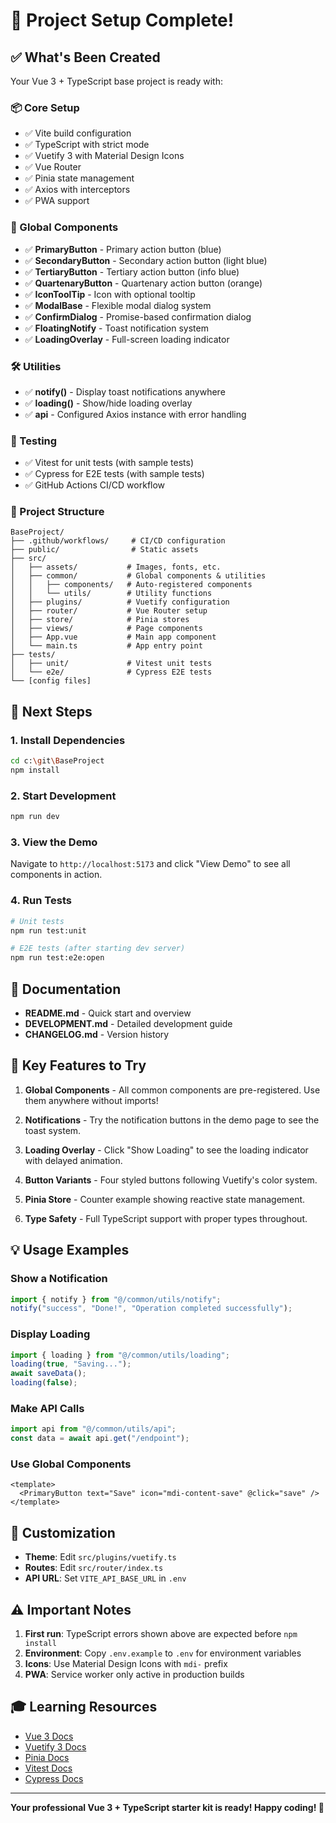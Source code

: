 # 🎉 Project Setup Complete!

## ✅ What's Been Created

Your Vue 3 + TypeScript base project is ready with:

### 📦 Core Setup

- ✅ Vite build configuration
- ✅ TypeScript with strict mode
- ✅ Vuetify 3 with Material Design Icons
- ✅ Vue Router
- ✅ Pinia state management
- ✅ Axios with interceptors
- ✅ PWA support

### 🧩 Global Components

- ✅ **PrimaryButton** - Primary action button (blue)
- ✅ **SecondaryButton** - Secondary action button (light blue)
- ✅ **TertiaryButton** - Tertiary action button (info blue)
- ✅ **QuartenaryButton** - Quartenary action button (orange)
- ✅ **IconToolTip** - Icon with optional tooltip
- ✅ **ModalBase** - Flexible modal dialog system
- ✅ **ConfirmDialog** - Promise-based confirmation dialog
- ✅ **FloatingNotify** - Toast notification system
- ✅ **LoadingOverlay** - Full-screen loading indicator

### 🛠️ Utilities

- ✅ **notify()** - Display toast notifications anywhere
- ✅ **loading()** - Show/hide loading overlay
- ✅ **api** - Configured Axios instance with error handling

### 🧪 Testing

- ✅ Vitest for unit tests (with sample tests)
- ✅ Cypress for E2E tests (with sample tests)
- ✅ GitHub Actions CI/CD workflow

### 📁 Project Structure

```
BaseProject/
├── .github/workflows/     # CI/CD configuration
├── public/                # Static assets
├── src/
│   ├── assets/           # Images, fonts, etc.
│   ├── common/           # Global components & utilities
│   │   ├── components/   # Auto-registered components
│   │   └── utils/        # Utility functions
│   ├── plugins/          # Vuetify configuration
│   ├── router/           # Vue Router setup
│   ├── store/            # Pinia stores
│   ├── views/            # Page components
│   ├── App.vue           # Main app component
│   └── main.ts           # App entry point
├── tests/
│   ├── unit/             # Vitest unit tests
│   └── e2e/              # Cypress E2E tests
└── [config files]
```

## 🚀 Next Steps

### 1. Install Dependencies

```bash
cd c:\git\BaseProject
npm install
```

### 2. Start Development

```bash
npm run dev
```

### 3. View the Demo

Navigate to `http://localhost:5173` and click "View Demo" to see all components in action.

### 4. Run Tests

```bash
# Unit tests
npm run test:unit

# E2E tests (after starting dev server)
npm run test:e2e:open
```

## 📖 Documentation

- **README.md** - Quick start and overview
- **DEVELOPMENT.md** - Detailed development guide
- **CHANGELOG.md** - Version history

## 🎯 Key Features to Try

1. **Global Components** - All common components are pre-registered. Use them anywhere without imports!

2. **Notifications** - Try the notification buttons in the demo page to see the toast system.

3. **Loading Overlay** - Click "Show Loading" to see the loading indicator with delayed animation.

4. **Button Variants** - Four styled buttons following Vuetify's color system.

5. **Pinia Store** - Counter example showing reactive state management.

6. **Type Safety** - Full TypeScript support with proper types throughout.

## 💡 Usage Examples

### Show a Notification

```typescript
import { notify } from "@/common/utils/notify";
notify("success", "Done!", "Operation completed successfully");
```

### Display Loading

```typescript
import { loading } from "@/common/utils/loading";
loading(true, "Saving...");
await saveData();
loading(false);
```

### Make API Calls

```typescript
import api from "@/common/utils/api";
const data = await api.get("/endpoint");
```

### Use Global Components

```vue
<template>
  <PrimaryButton text="Save" icon="mdi-content-save" @click="save" />
</template>
```

## 🎨 Customization

- **Theme**: Edit `src/plugins/vuetify.ts`
- **Routes**: Edit `src/router/index.ts`
- **API URL**: Set `VITE_API_BASE_URL` in `.env`

## ⚠️ Important Notes

1. **First run**: TypeScript errors shown above are expected before `npm install`
2. **Environment**: Copy `.env.example` to `.env` for environment variables
3. **Icons**: Use Material Design Icons with `mdi-` prefix
4. **PWA**: Service worker only active in production builds

## 🎓 Learning Resources

- [Vue 3 Docs](https://vuejs.org/)
- [Vuetify 3 Docs](https://vuetifyjs.com/)
- [Pinia Docs](https://pinia.vuejs.org/)
- [Vitest Docs](https://vitest.dev/)
- [Cypress Docs](https://www.cypress.io/)

---

**Your professional Vue 3 + TypeScript starter kit is ready! Happy coding! 🚀**
